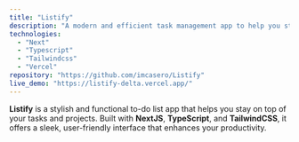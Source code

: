 ```yaml
---
title: "Listify"
description: "A modern and efficient task management app to help you stay organized and productive."
technologies:
  - "Next"
  - "Typescript"
  - "Tailwindcss"
  - "Vercel"
repository: "https://github.com/imcasero/Listify"
live_demo: "https://listify-delta.vercel.app/"
---
```


**Listify** is a stylish and functional to-do list app that helps you stay on top of your tasks and projects. Built with **NextJS**, **TypeScript**, and **TailwindCSS**, it offers a sleek, user-friendly interface that enhances your productivity.
